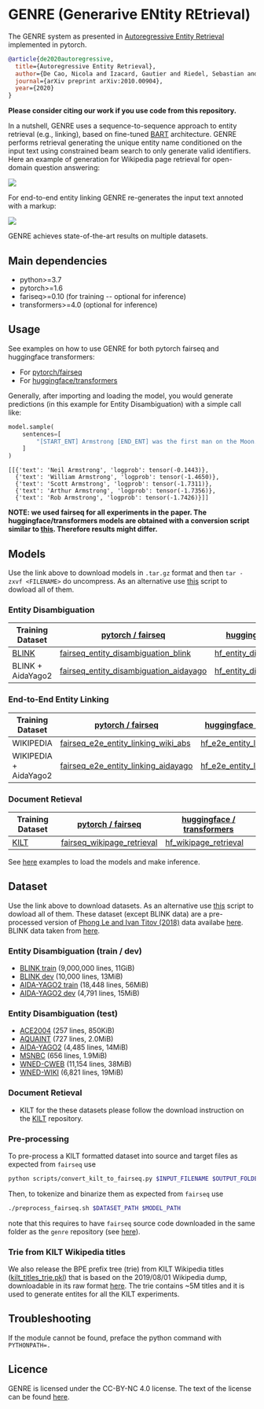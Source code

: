 # GENRE (Generarive ENtity REtrieval)

The GENRE system as presented in [Autoregressive Entity Retrieval](https://arxiv.org/abs/2010.00904) implemented in pytorch.

```bibtex
@article{de2020autoregressive,
  title={Autoregressive Entity Retrieval},
  author={De Cao, Nicola and Izacard, Gautier and Riedel, Sebastian and Petroni, Fabio},
  journal={arXiv preprint arXiv:2010.00904},
  year={2020}
}
```

**Please consider citing our work if you use code from this repository.**

In a nutshell, GENRE uses a sequence-to-sequence approach to entity retrieval (e.g., linking), based on fine-tuned [BART](https://arxiv.org/abs/1910.13461) architecture. GENRE performs retrieval generating the unique entity name conditioned on the input text using constrained beam search to only generate valid identifiers. Here an example of generation for Wikipedia page retrieval for open-domain question answering:

![](GENRE-animation-QA.gif)

For end-to-end entity linking GENRE re-generates the input text annoted with a markup:

![](GENRE-animation-EL.gif)

GENRE achieves state-of-the-art results on multiple datasets.

## Main dependencies
* python>=3.7
* pytorch>=1.6
* fariseq>=0.10 (for training -- optional for inference)
* transformers>=4.0 (optional for inference)

## Usage

See examples on how to use GENRE for both pytorch fairseq and huggingface transformers:
* For [pytorch/fairseq](https://github.com/facebookresearch/GENRE/blob/main/examples/fairseq.md)
* For [huggingface/transformers](https://github.com/facebookresearch/GENRE/blob/main/examples/transformers.md)

Generally, after importing and loading the model, you would generate predictions (in this example for Entity Disambiguation) with a simple call like:

```python
model.sample(
    sentences=[
        "[START_ENT] Armstrong [END_ENT] was the first man on the Moon."
    ]
)
```




    [[{'text': 'Neil Armstrong', 'logprob': tensor(-0.1443)},
      {'text': 'William Armstrong', 'logprob': tensor(-1.4650)},
      {'text': 'Scott Armstrong', 'logprob': tensor(-1.7311)},
      {'text': 'Arthur Armstrong', 'logprob': tensor(-1.7356)},
      {'text': 'Rob Armstrong', 'logprob': tensor(-1.7426)}]]





**NOTE: we used fairseq for all experiments in the paper. The huggingface/transformers models are obtained with a conversion script similar to [this](https://github.com/huggingface/transformers/blob/master/src/transformers/models/bart/convert_bart_original_pytorch_checkpoint_to_pytorch.py). Therefore results might differ.**

## Models

Use the link above to download models in `.tar.gz` format and then `tar -zxvf <FILENAME>` do uncompress.  As an alternative use [this](https://github.com/facebookresearch/GENRE/blob/main/scripts/download_all_models.sh) script to dowload all of them.

### Entity Disambiguation
| Training Dataset | [pytorch / fairseq](https://github.com/pytorch/fairseq)   | [huggingface / transformers](https://github.com/huggingface/transformers) |
| -------- | -------- | ----------- |
| [BLINK](https://github.com/facebookresearch/BLINK) | [fairseq_entity_disambiguation_blink](http://dl.fbaipublicfiles.com/GENRE/fairseq_entity_disambiguation_blink.tar.gz)|[hf_entity_disambiguation_blink](http://dl.fbaipublicfiles.com/GENRE/hf_entity_disambiguation_blink.tar.gz)|
| BLINK + AidaYago2 | [fairseq_entity_disambiguation_aidayago](http://dl.fbaipublicfiles.com/GENRE/fairseq_entity_disambiguation_aidayago.tar.gz)|[hf_entity_disambiguation_aidayago](http://dl.fbaipublicfiles.com/GENRE/hf_entity_disambiguation_aidayago.tar.gz)|

### End-to-End Entity Linking
| Training Dataset | [pytorch / fairseq](https://github.com/pytorch/fairseq)   | [huggingface / transformers](https://github.com/huggingface/transformers) |
| -------- | -------- | ----------- |
| WIKIPEDIA | [fairseq_e2e_entity_linking_wiki_abs](http://dl.fbaipublicfiles.com/GENRE/fairseq_e2e_entity_linking_wiki_abs.tar.gz)|[hf_e2e_entity_linking_wiki_abs](http://dl.fbaipublicfiles.com/GENRE/hf_e2e_entity_linking_wiki_abs.tar.gz)|
| WIKIPEDIA + AidaYago2 | [fairseq_e2e_entity_linking_aidayago](http://dl.fbaipublicfiles.com/GENRE/fairseq_e2e_entity_linking_aidayago.tar.gz)|[hf_e2e_entity_linking_aidayago](http://dl.fbaipublicfiles.com/GENRE/hf_e2e_entity_linking_aidayago.tar.gz)|

### Document Retieval
| Training Dataset | [pytorch / fairseq](https://github.com/pytorch/fairseq)   | [huggingface / transformers](https://github.com/huggingface/transformers) |
| -------- | -------- | ----------- |
| [KILT](https://github.com/facebookresearch/KILT) | [fairseq_wikipage_retrieval](http://dl.fbaipublicfiles.com/GENRE/fairseq_wikipage_retrieval.tar.gz)|[hf_wikipage_retrieval](http://dl.fbaipublicfiles.com/GENRE/hf_wikipage_retrieval.tar.gz)|

See [here](https://github.com/facebookresearch/GENRE/blob/main/examples) examples to load the models and make inference.

## Dataset

Use the link above to download datasets. As an alternative use [this](https://github.com/facebookresearch/GENRE/blob/main/scripts/download_all_datasets.sh) script to dowload all of them. These dataset (except BLINK data) are a pre-processed version of [Phong Le and Ivan Titov (2018)](https://arxiv.org/pdf/1804.10637.pdf) data availabe [here](https://github.com/lephong/mulrel-nel). BLINK data taken from [here](https://github.com/facebookresearch/KILT).

### Entity Disambiguation (train / dev)
- [BLINK train](http://dl.fbaipublicfiles.com/KILT/blink-train-kilt.jsonl) (9,000,000 lines, 11GiB)
- [BLINK dev](http://dl.fbaipublicfiles.com/KILT/blink-dev-kilt.jsonl) (10,000 lines, 13MiB)
- [AIDA-YAGO2 train](http://dl.fbaipublicfiles.com/GENRE/aida-train-kilt.jsonl) (18,448 lines, 56MiB)
- [AIDA-YAGO2 dev](http://dl.fbaipublicfiles.com/GENRE/aida-dev-kilt.jsonl) (4,791 lines, 15MiB)

### Entity Disambiguation (test)
- [ACE2004](http://dl.fbaipublicfiles.com/GENRE/ace2004-test-kilt.jsonl) (257 lines, 850KiB)
- [AQUAINT](http://dl.fbaipublicfiles.com/GENRE/aquaint-test-kilt.jsonl) (727 lines, 2.0MiB)
- [AIDA-YAGO2](http://dl.fbaipublicfiles.com/GENRE/aida-test-kilt.jsonl) (4,485 lines, 14MiB)
- [MSNBC](http://dl.fbaipublicfiles.com/GENRE/msnbc-test-kilt.jsonl) (656 lines, 1.9MiB)
- [WNED-CWEB](http://dl.fbaipublicfiles.com/GENRE/clueweb-test-kilt.jsonl) (11,154 lines, 38MiB)
- [WNED-WIKI](http://dl.fbaipublicfiles.com/GENRE/wiki-test-kilt.jsonl) (6,821 lines, 19MiB)

### Document Retieval
- KILT for the these datasets please follow the download instruction on the [KILT](https://github.com/facebookresearch/KILT) repository.

### Pre-processing
To pre-process a KILT formatted dataset into source and target files as expected from `fairseq` use 
```bash
python scripts/convert_kilt_to_fairseq.py $INPUT_FILENAME $OUTPUT_FOLDER
```
Then, to tokenize and binarize them as expected from `fairseq` use 
```bash
./preprocess_fairseq.sh $DATASET_PATH $MODEL_PATH
```
note that this requires to have `fairseq` source code downloaded in the same folder as the `genre` repository (see [here](https://github.com/facebookresearch/GENRE/blob/main/scripts/preprocess_fairseq.sh#L14)).

### Trie from KILT Wikipedia titles
We also release the BPE prefix tree (trie) from KILT Wikipedia titles ([kilt_titles_trie.pkl](http://dl.fbaipublicfiles.com/GENRE/kilt_titles_trie.pkl)) that is based on the 2019/08/01 Wikipedia dump, downloadable in its raw format [here](http://dl.fbaipublicfiles.com/BLINK/enwiki-pages-articles.xml.bz2).
The trie contains ~5M titles and it is used to generate entites for all the KILT experiments.

## Troubleshooting
If the module cannot be found, preface the python command with `PYTHONPATH=.`

## Licence
GENRE is licensed under the CC-BY-NC 4.0 license. The text of the license can be found [here](https://github.com/facebookresearch/GENRE/blob/main/LICENSE).
